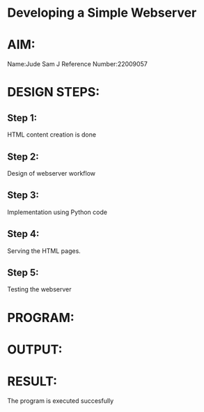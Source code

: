 # Developing a Simple Webserver

# AIM:
Name:Jude Sam J
Reference Number:22009057

# DESIGN STEPS:

## Step 1:

HTML content creation is done

## Step 2:

Design of webserver workflow

## Step 3:

Implementation using Python code

## Step 4:

Serving the HTML pages.

## Step 5:

Testing the webserver

# PROGRAM:



# OUTPUT:

# RESULT:

The program is executed succesfully

